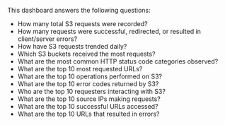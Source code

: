 This dashboard answers the following questions:

- How many total S3 requests were recorded?
- How many requests were successful, redirected, or resulted in client/server errors?
- How have S3 requests trended daily?
- Which S3 buckets received the most requests?
- What are the most common HTTP status code categories observed?
- What are the top 10 most requested URLs?
- What are the top 10 operations performed on S3?
- What are the top 10 error codes returned by S3?
- Who are the top 10 requesters interacting with S3?
- What are the top 10 source IPs making requests?
- What are the top 10 successful URLs accessed?
- What are the top 10 URLs that resulted in errors?
